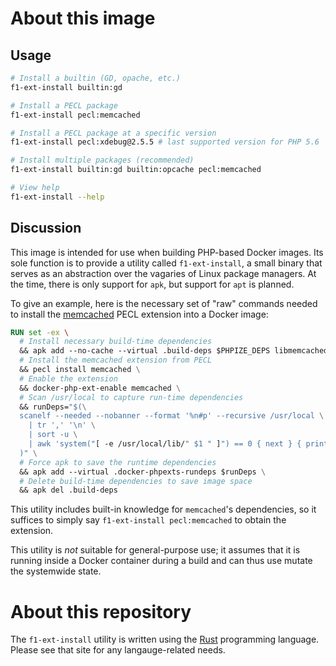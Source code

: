 # About this image

## Usage

```sh
# Install a builtin (GD, opache, etc.)
f1-ext-install builtin:gd

# Install a PECL package
f1-ext-install pecl:memcached

# Install a PECL package at a specific version
f1-ext-install pecl:xdebug@2.5.5 # last supported version for PHP 5.6

# Install multiple packages (recommended)
f1-ext-install builtin:gd builtin:opcache pecl:memcached

# View help
f1-ext-install --help
```

## Discussion

This image is intended for use when building PHP-based Docker images. Its sole function
is to provide a utility called `f1-ext-install`, a small binary that serves as an
abstraction over the vagaries of Linux package managers. At the time, there is only
support for `apk`, but support for `apt` is planned.

To give an example, here is the necessary set of "raw" commands needed to install the
[memcached](http://pecl.php.net/package/memcached) PECL extension into a Docker image:

```dockerfile
RUN set -ex \
  # Install necessary build-time dependencies
  && apk add --no-cache --virtual .build-deps $PHPIZE_DEPS libmemcached-dev zlib-dev libevent-dev \
  # Install the memcached extension from PECL
  && pecl install memcached \
  # Enable the extension
  && docker-php-ext-enable memcached \
  # Scan /usr/local to capture run-time dependencies
  && runDeps="$(\
  scanelf --needed --nobanner --format '%n#p' --recursive /usr/local \
    | tr ',' '\n' \
    | sort -u \
    | awk 'system("[ -e /usr/local/lib/" $1 " ]") == 0 { next } { print "so:" $1 }' \
  )" \
  # Force apk to save the runtime dependencies
  && apk add --virtual .docker-phpexts-rundeps $runDeps \
  # Delete build-time dependencies to save image space
  && apk del .build-deps
```

This utility includes built-in knowledge for `memcached`'s dependencies, so it suffices to
simply say `f1-ext-install pecl:memcached` to obtain the extension.

This utility is _not_ suitable for general-purpose use; it assumes that it is running
inside a Docker container during a build and can thus use mutate the systemwide state.

# About this repository

The `f1-ext-install` utility is written using the [Rust](https://www.rust-lang.org/)
programming language. Please see that site for any langauge-related needs.

